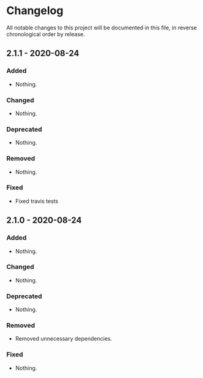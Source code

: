 # Changelog

All notable changes to this project will be documented in this file, in reverse chronological order by release.

## 2.1.1 - 2020-08-24

### Added

- Nothing.

### Changed

- Nothing.

### Deprecated

- Nothing.

### Removed

- Nothing.

### Fixed

- Fixed travis tests

## 2.1.0 - 2020-08-24

### Added

- Nothing.

### Changed

- Nothing.

### Deprecated

- Nothing.

### Removed

- Removed unnecessary dependencies.

### Fixed

- Nothing.

